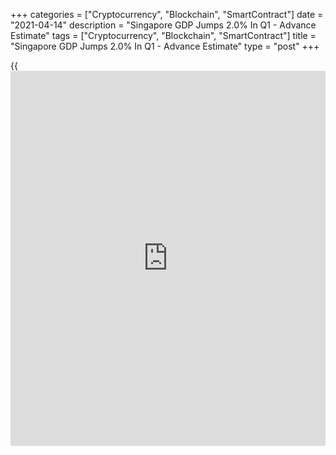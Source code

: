 +++
categories = ["Cryptocurrency", "Blockchain", "SmartContract"]
date = "2021-04-14"
description = "Singapore GDP Jumps 2.0% In Q1 - Advance Estimate"
tags = ["Cryptocurrency", "Blockchain", "SmartContract"]
title = "Singapore GDP Jumps 2.0% In Q1 - Advance Estimate"
type = "post"
+++

{{<iframe id="large-banner" src="https://www.bounty.group/#slide=20.0" width="100%" height="600" scrolling="no" style="border: 0px solid rgb(216, 221, 230); border-radius: 3px;">}}

Singapore's gross domestic product gained a seasonally adjusted 2.0
percent on quarter in the first three months of 2021, the Ministry of
Trade and Industry said in Wednesday's advance estimate.

That exceeded expectations for an increase of 1.5 percent following the
3.8 percent growth in the fourth quarter of 2020.

On a yearly basis, GDP rose 0.2 percent - again beating forecasts for a
decline of 0.2 percent following the 2.4 percent contraction in the
three months prior.

The yearly increase followed three straight quarters of contraction in
2020, which ended lower by 5.4 percent overall.

For comments and feedback [contact](https://www.playgroundfx.com/contact/): editorial@rtt[news](https://www.letsplayfx.com/blog/forex-news-website/).com

[Economic News][1]

 **What parts of the world are seeing the best (and worst) economic
performances lately? Click[here][2] to check out our [Econ Scorecard][2]
and find out! See up-to-the-moment [ranking](https://www.playgroundfx.com/blog/crypto-exchange-ranking/)s for the best and worst
performers in [GDP][3], [unemployment rate][4], [inflation][5] and much
more.**

   1. www.rtt[news](https://www.letsplayfx.com/blog/forex-news-website/).com/Content/EconomicNews.aspx
   2. www.rtt[news](https://www.letsplayfx.com/blog/forex-news-website/).com/economic-scorecard/world-rank/retail-sales/highest-performance.aspx
   3. www.rtt[news](https://www.letsplayfx.com/blog/forex-news-website/).com/economic-scorecard/world-rank/GDP/highest-performance.aspx
   4. www.rtt[news](https://www.letsplayfx.com/blog/forex-news-website/).com/economic-scorecard/world-rank/unemployment-rate/lowest-performance.aspx
   5. www.rtt[news](https://www.letsplayfx.com/blog/forex-news-website/).com/economic-scorecard/world-rank/CPI/highest-performance.aspx